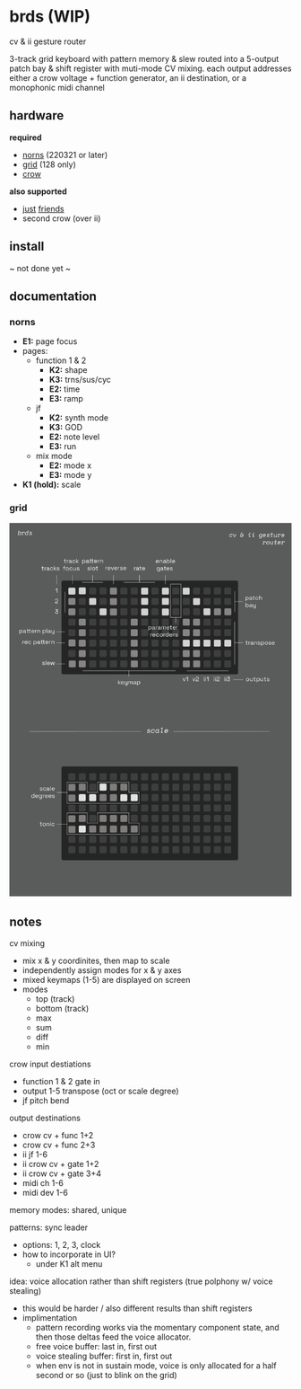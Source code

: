 # brds (WIP)

cv & ii gesture router

3-track grid keyboard with pattern memory & slew routed into a 5-output patch bay & shift register with muti-mode CV mixing. each output addresses either a crow voltage + function generator, an ii destination, or a monophonic midi channel

## hardware

**required**

- [norns](https://github.com/p3r7/awesome-monome-norns) (220321 or later)
- [grid](https://monome.org/docs/grid/) (128 only)
- [crow](https://monome.org/docs/crow/)

**also supported**

- [just](https://www.whimsicalraps.com/products/just-friends?variant=5586981781533) [friends](https://github.com/whimsicalraps/Just-Friends/blob/main/Just-Type.md)
- second crow (over ii)

## install

~ not done yet ~

## documentation

### norns

- **E1:** page focus
- pages:
  - function 1 & 2
    - **K2:** shape
    - **K3:** trns/sus/cyc
    - **E2:** time
    - **E3:** ramp
  - jf
    - **K2:** synth mode
    - **K3:** GOD
    - **E2:** note level
    - **E3:** run
  - mix mode
    - **E2:** mode x
    - **E3:** mode y
- **K1 (hold):** scale

### grid

![brds grid docs](doc/brds.png)

## notes

cv mixing
- mix x & y coordinites, then map to scale
- independently assign modes for x & y axes
- mixed keymaps (1-5) are displayed on screen
- modes
  - top (track)
  - bottom (track)
  - max
  - sum
  - diff
  - min

crow input destiations
- function 1 & 2 gate in
- output 1-5 transpose (oct or scale degree)
- jf pitch bend

output destinations
- crow cv + func 1+2
- crow cv + func 2+3
- ii jf 1-6
- ii crow cv + gate 1+2
- ii crow cv + gate 3+4
- midi ch 1-6
- midi dev 1-6

memory modes: shared, unique

patterns: sync leader
- options: 1, 2, 3, clock
- how to incorporate in UI?
  - under K1 alt menu
  
idea: voice allocation rather than shift registers (true polphony w/ voice stealing)
- this would be harder / also different results than shift registers
- implimentation
  - pattern recording works via the momentary component state, and then those deltas feed the voice allocator.
  - free voice buffer: last in, first out
  - voice stealing buffer: first in, first out
  - when env is not in sustain mode, voice is only allocated for a half second or so (just to blink on the grid)
